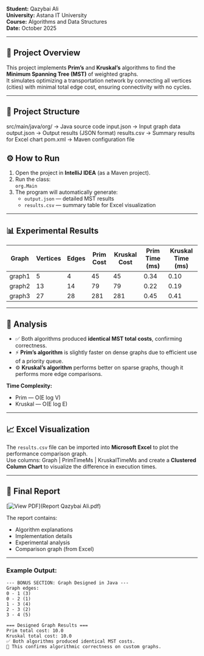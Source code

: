**Student:** Qazybai Ali  
**University:** Astana IT University  
**Course:** Algorithms and Data Structures  
**Date:** October 2025

---

## 📘 Project Overview
This project implements **Prim’s** and **Kruskal’s** algorithms to find the **Minimum Spanning Tree (MST)** of weighted graphs.  
It simulates optimizing a transportation network by connecting all vertices (cities) with minimal total edge cost, ensuring connectivity with no cycles.

---

## 🌼 Project Structure
src/main/java/org/ → Java source code
input.json → Input graph data
output.json → Output results (JSON format)
results.csv → Summary results for Excel chart
pom.xml → Maven configuration file
## ⚙️ How to Run
1. Open the project in **IntelliJ IDEA** (as a Maven project).
2. Run the class:  
   `org.Main`
3. The program will automatically generate:
    - `output.json` — detailed MST results
    - `results.csv` — summary table for Excel visualization

---

## 📊 Experimental Results

| Graph | Vertices | Edges | Prim Cost | Kruskal Cost | Prim Time (ms) | Kruskal Time (ms) |
|--------|-----------|--------|------------|----------------|------------------|------------------|
| graph1 | 5 | 4 | 45 | 45 | 0.34 | 0.10 |
| graph2 | 13 | 14 | 79 | 79 | 0.22 | 0.19 |
| graph3 | 27 | 28 | 281 | 281 | 0.45 | 0.41 |

---

## 🧠 Analysis
- ✅ Both algorithms produced **identical MST total costs**, confirming correctness.
- ⚡ **Prim’s algorithm** is slightly faster on dense graphs due to efficient use of a priority queue.
- ⚙️ **Kruskal’s algorithm** performs better on sparse graphs, though it performs more edge comparisons.

**Time Complexity:**
- Prim — O(E log V)
- Kruskal — O(E log E)

---

## 📈 Excel Visualization
The `results.csv` file can be imported into **Microsoft Excel** to plot the performance comparison graph.  
Use columns:
Graph | PrimTimeMs | KruskalTimeMs
and create a **Clustered Column Chart** to visualize the difference in execution times.

---

## 📄 Final Report

[![View PDF](https://img.shields.io/badge/View-PDF-blue)](Report Qazybai Ali.pdf)

The report contains:
- Algorithm explanations
- Implementation details
- Experimental analysis
- Comparison graph (from Excel)

---

### Example Output:
```text
--- BONUS SECTION: Graph Designed in Java ---
Graph edges:
0 - 1 (3)
0 - 2 (1)
1 - 3 (4)
2 - 3 (2)
3 - 4 (5)

=== Designed Graph Results ===
Prim total cost: 10.0
Kruskal total cost: 10.0
✅ Both algorithms produced identical MST costs.
📘 This confirms algorithmic correctness on custom graphs.